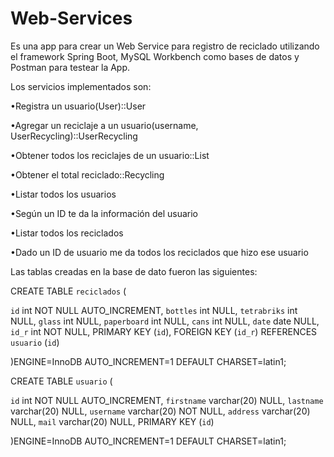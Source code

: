 # Web-Services

Es una app para crear un Web Service para registro de reciclado utilizando el framework Spring Boot, MySQL Workbench como bases de datos y Postman para testear la App.

Los servicios implementados son:

•Registra un usuario(User)::User

•Agregar un reciclaje a un usuario(username, UserRecycling)::UserRecycling

•Obtener todos los reciclajes de un usuario::List<UserRecycliny>  

•Obtener el total reciclado::Recycling

•Listar todos los usuarios

•Según un ID te da la información del usuario

•Listar todos los reciclados

•Dado un ID de usuario me da todos los reciclados que hizo ese usuario



Las tablas creadas en la base de dato fueron las siguientes:


CREATE TABLE `reciclados` (

  `id` int NOT NULL AUTO_INCREMENT,
  `bottles` int NULL,
  `tetrabriks` int NULL,
  `glass` int NULL,
  `paperboard` int NULL,
  `cans` int NULL,
  `date` date NULL,
  `id_r` int NOT NULL,
  PRIMARY KEY (`id`),
  FOREIGN KEY (`id_r`) REFERENCES `usuario` (`id`)
  
)ENGINE=InnoDB AUTO_INCREMENT=1 DEFAULT CHARSET=latin1;

CREATE TABLE `usuario` (

  `id` int NOT NULL AUTO_INCREMENT,
  `firstname` varchar(20) NULL,
  `lastname` varchar(20)  NULL,
  `username` varchar(20)  NOT NULL,
  `address` varchar(20)  NULL,
  `mail` varchar(20)  NULL,
  PRIMARY KEY (`id`)
  
)ENGINE=InnoDB AUTO_INCREMENT=1 DEFAULT CHARSET=latin1;

